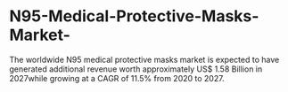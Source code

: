 # N95-Medical-Protective-Masks-Market-
The worldwide N95 medical protective masks market is expected to have generated additional revenue worth approximately US$ 1.58 Billion in 2027while growing at a CAGR of 11.5% from 2020 to 2027.
